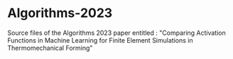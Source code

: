 # Algorithms-2023
Source files of the Algorithms 2023 paper entitled : "Comparing Activation Functions in Machine Learning for Finite Element Simulations in Thermomechanical Forming"
